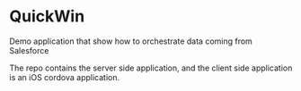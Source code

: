 QuickWin
========

Demo application that show how to orchestrate data coming from Salesforce

The repo contains the server side application, and the client side application is an iOS cordova application.
